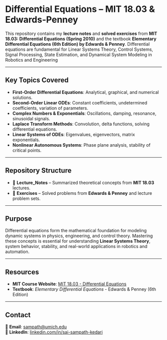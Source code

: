 # **Differential Equations – MIT 18.03 & Edwards-Penney**

This repository contains my **lecture notes** and **solved exercises** from **MIT 18.03: Differential Equations (Spring 2010)** and the textbook **Elementary Differential Equations (6th Edition) by Edwards & Penney**. Differential equations are fundamental for Linear Systems Theory, Control Systems, Signal Processing, State Estimation, and Dynamical System Modeling in Robotics and Engineering

---

## **Key Topics Covered**
- **First-Order Differential Equations**: Analytical, graphical, and numerical solutions.  
- **Second-Order Linear ODEs**: Constant coefficients, undetermined coefficients, variation of parameters.  
- **Complex Numbers & Exponentials**: Oscillations, damping, resonance, sinusoidal signals.
- **Laplace Transform Methods**: Convolution, delta functions, solving differential equations.  
- **Linear Systems of ODEs**: Eigenvalues, eigenvectors, matrix exponentials.  
- **Nonlinear Autonomous Systems**: Phase plane analysis, stability of critical points.

---

## **Repository Structure**
- 📁 **Lecture_Notes** – Summarized theoretical concepts from **MIT 18.03** lectures.
- 📁 **Exercises** – Solved problems from **Edwards & Penney** and lecture problem sets.

---

## **Purpose**
Differential equations form the mathematical foundation for modeling dynamic systems in physics, engineering, and control theory. Mastering these concepts is essential for understanding **Linear Systems Theory**, system behavior, stability, and real-world applications in robotics and automation.  

---

## **Resources**
- **MIT Course Website**: [MIT 18.03 - Differential Equations](https://ocw.mit.edu/courses/mathematics/18-03-differential-equations-spring-2010/)
- **Textbook**: *Elementary Differential Equations* - Edwards & Penney (6th Edition)

---

## **Contact**
📧 **Email**: sampath@umich.edu  
🔗 **LinkedIn**: [linkedin.com/in/sai-sampath-kedari](https://www.linkedin.com/in/sai-sampath-kedari)
